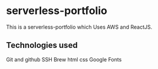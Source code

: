 # serverless-portfolio

This is a serverless-portfolio which Uses AWS and ReactJS.

## Technologies used

Git and github
SSH
Brew
html
css
Google Fonts
